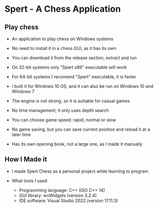 # Spert - A Chess Application

## Play chess

* An application to play chess on Windows systems

* No need to install it in a chess GUI, as it has its own

* You can download it from the release section, extract and run

* On 32-bit systems only "Spert x86" executable will work

* For 64-bit systems I recomend "Spert" executable, it is faster

* I built it for Windows 10 OS, and it can also be run on Windows 10 and Windows 7

* The engine is not strong, so it is suitable for casual games

* No time management, it only uses depth search

* You can choose game speed: rapid, normal or slow

* No game saving, but you can save current position and reload it at a later time

* Has its own opening book, not a large one, as I made it manually

## How I Made it

* I made Spert Chess as a personal project while learning to program

* What tools I used
  * Programming language: C++ (ISO C++ 14)
  * GUI library: wxWidgets (version 3.2.4)
  * IDE software: Visual Studio 2022 (version 17.11.3)
